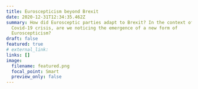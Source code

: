 ```yaml
---
title: Euroscepticism beyond Brexit
date: 2020-12-31T12:34:35.462Z
summary: How did Eurosceptic parties adapt to Brexit? In the context of the
  Covid-19 crisis, are we noticing the emergence of a new form of
  Euroscepticism?
draft: false
featured: true
# external_link: 
links: []
image:
  filename: featured.png
  focal_point: Smart
  preview_only: false
---
```

